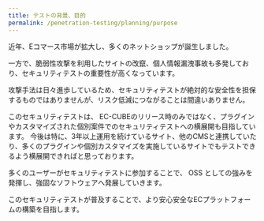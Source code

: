 ```yaml
---
title: テストの背景、目的
permalink: /penetration-testing/planning/purpose
---
```

近年、Eコマース市場が拡大し、多くのネットショップが誕生しました。

一方で、脆弱性攻撃を利用したサイトの改竄、個人情報漏洩事故も多発しており、セキュリティテストの重要性が高くなっています。

攻撃手法は日々進歩しているため、セキュリティテストが絶対的な安全性を担保するものではありませんが、リスク低減につながることは間違いありません。

このセキュリティテストは、 EC-CUBEのリリース時のみではなく、プラグインやカスタマイズされた個別案件でのセキュリティテストへの横展開も目指しています。
今後は特に、3年以上運用を続けているサイト、他のCMSと連携していたり、多くのプラグインや個別カスタマイズを実施しているサイトでもテストできるよう横展開できればと思っております。

多くのユーザーがセキュリティテストに参加することで、 OSS としての強みを発揮し、強固なソフトウェアへ発展していきます。

このセキュリティテストが普及することで、より安心安全なECプラットフォームの構築を目指します。


